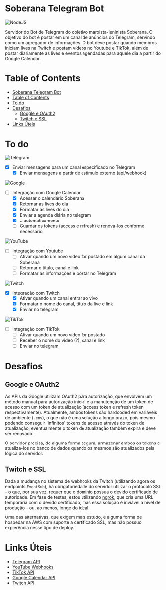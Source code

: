 # Soberana Telegram Bot
![NodeJS](https://img.shields.io/badge/node.js-6DA55F?style=for-the-badge&logo=node.js&logoColor=white)

Servidor do Bot de Telegram do coletivo marxista-leninista Soberana.
O objetivo do bot é postar em um canal de anúncios do Telegram, servindo como um agregador
de informações. O bot deve postar quando membros iniciam lives na Twitch e postam vídeos no Youtube e TikTok,
além de postar diariamente as lives e eventos agendadas para aquele dia a partir do Google Calendar.

# Table of Contents
- [Soberana Telegram Bot](#soberana-telegram-bot)
- [Table of Contents](#table-of-contents)
- [To do](#to-do)
- [Desafios](#desafios)
  - [Google e OAuth2](#google-e-oauth2)
  - [Twitch e SSL](#twitch-e-ssl)
- [Links Úteis](#links-úteis)

# To do
![Telegram](https://img.shields.io/badge/Telegram-2CA5E0?style=for-the-badge&logo=telegram&logoColor=white)
- [x] Enviar mensagens para um canal especificado no Telegram
  - [x] Enviar mensagens a partir de estímulo externo (api/webhook)

![Google](https://img.shields.io/badge/google-4285F4?style=for-the-badge&logo=google&logoColor=white)
- [ ] Integração com Google Calendar
  - [x] Acessar o calendário Soberana
  - [x] Retornar as lives do dia
  - [x] Formatar as lives do dia
  - [x] Enviar a agenda diária no telegram
  - [x] .. automaticamente
  - [ ] Guardar os tokens (access e refresh) e renova-los conforme necessário

![YouTube](https://img.shields.io/badge/YouTube-%23FF0000.svg?style=for-the-badge&logo=YouTube&logoColor=white)
- [ ] Integração com Youtube
  - [ ] Ativar quando um novo vídeo for postado em algum canal da Soberana
  - [ ] Retornar o título, canal e link
  - [ ] Formatar as informações e postar no Telegram

![Twitch](https://img.shields.io/badge/Twitch-%239146FF.svg?style=for-the-badge&logo=Twitch&logoColor=white)
- [x] Integração com Twitch
  - [x] Ativar quando um canal entrar ao vivo
  - [x] Formatar o nome do canal, título da live e link
  - [x] Enviar no telegram

![TikTok](https://img.shields.io/badge/TikTok-%23000000.svg?style=for-the-badge&logo=TikTok&logoColor=white)
- [ ] Integração com TikTok
  - [ ] Ativar quando um novo vídeo for postado
  - [ ] Receber o nome do vídeo (?), canal e link
  - [ ] Enviar no telegram

# Desafios
## Google e OAuth2
As APIs da Google utilizam OAuth2 para autorização, que envolvem um método manual para autorização inicial e a manutenção de um token de acesso com um token de atualização (access token e refresh token respectivamente). Atualmente, ambos tokens são hardcoded em variáveis de ambiente (`.env`), o que não é uma solução a longo prazo, pois mesmo podendo conseguir 'infinitos' tokens de acesso através do token de atualização, eventualmente o token de atualização também expira e deve ser renovado.

O servidor precisa, de alguma forma segura, armazenar ambos os tokens e atualiza-los no banco de dados quando os mesmos são atualizados pela lógica do servidor.

## Twitch e SSL
Dada a mudança no sistema de webhooks da Twitch (utilizando agora os endpoints `EventSub`), há obrigatoriedade do servidor utilizar o protocolo SSL - o que, por sua vez, requer que o domínio possua o devido certificado de autoridade. Em fase de testes, estou utilizando [ngrok](https://ngrok.com/), que cria uma URL temporária com o devido certificado, mas essa solução é inviável a nível de produção - ou, ao menos, longe do ideal.

Uma das alternativas, que exigem mais estudo, é alguma forma de hospedar na AWS com suporte a certificado SSL, mas não possuo expierência nesse tipo de deploy.

# Links Úteis
- [Telegram API](https://core.telegram.org/bots)
- [YouTube Webhooks](https://developers.google.com/youtube/v3/guides/push_notifications)
- [TikTok API](https://developers.tiktok.com/doc)
- [Google Calendar API](https://developers.google.com/calendar/api/v3/reference)
- [Twitch API](https://dev.twitch.tv/docs/api)
